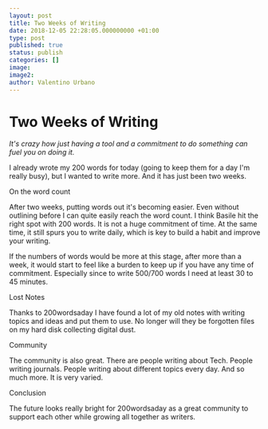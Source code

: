 ```yaml
---
layout: post
title: Two Weeks of Writing
date: 2018-12-05 22:28:05.000000000 +01:00
type: post
published: true
status: publish
categories: []
image:
image2:
author: Valentino Urbano
---
```


# Two Weeks of Writing

_It's crazy how just having a tool and a commitment to do something can fuel you on doing it._

I already wrote my 200 words for today (going to keep them for a day I'm really busy), but I wanted to write more. And it has just been two weeks.

On the word count

After two weeks, putting words out it's becoming easier. Even without outlining before I can quite easily reach the word count. I think Basile hit the right spot with 200 words. It is not a huge commitment of time. At the same time, it still spurs you to write daily, which is key to build a habit and improve your writing.

If the numbers of words would be more at this stage, after more than a week, it would start to feel like a burden to keep up if you have any time of commitment. Especially since to write 500/700 words I need at least 30 to 45 minutes.

Lost Notes

Thanks to 200wordsaday I have found a lot of my old notes with writing topics and ideas and put them to use. No longer will they be forgotten files on my hard disk collecting digital dust.

Community

The community is also great. There are people writing about Tech. People writing journals. People writing about different topics every day. And so much more. It is very varied.

Conclusion

The future looks really bright for 200wordsaday as a great community to support each other while growing all together as writers.
